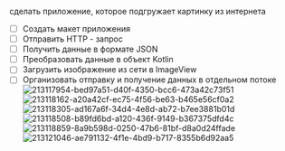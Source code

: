 сделать приложение, которое подгружает картинку из интернета
- [ ] Создать макет приложения
- [ ] Отправить HTTP - запрос
- [ ] Получить данные в формате JSON
- [ ] Преобразовать данные в объект Kotlin
- [ ] Загрузить изображение из сети в ImageView
- [ ] Организовать отправку и получение данных в отдельном потоке
<BR>![213117954-bed97a51-d40f-4350-bcc6-473a42c73f51](https://user-images.githubusercontent.com/50214016/213626123-17940da0-3942-4011-aef6-a0e33141d33d.png)
<BR>![213118162-a20a42cf-ec75-4f56-be63-b465e56cf0a2](https://user-images.githubusercontent.com/50214016/213626141-ab9cd1a1-e275-4b51-9288-9a0a3387f440.png)
<BR>![213118305-ad167a6f-34d4-4e8d-ab72-b7ee3881b01d](https://user-images.githubusercontent.com/50214016/213626157-015c8d28-7ca1-437e-b455-06e4fd75b127.png)
<BR>![213118508-b89fd6bd-a120-436f-9149-b367375dfd4c](https://user-images.githubusercontent.com/50214016/213626195-2e6ead08-ea81-4b0c-9cce-7978d63b642e.png)
<BR>![213118859-8a9b598d-0250-47b6-81bf-d8a0d24ffade](https://user-images.githubusercontent.com/50214016/213626204-55d0604d-3f06-473f-9635-ed9aa819c6e9.png)
<BR>![213121046-ae791132-4f1e-4bd9-b717-8355b6d92aa5](https://user-images.githubusercontent.com/50214016/213626217-9353a54e-79f1-4be2-8d68-0a8deb7a9159.png)
